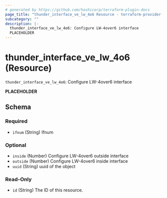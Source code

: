 ```yaml
---
# generated by https://github.com/hashicorp/terraform-plugin-docs
page_title: "thunder_interface_ve_lw_4o6 Resource - terraform-provider-thunder"
subcategory: ""
description: |-
  thunder_interface_ve_lw_4o6: Configure LW-4over6 interface
  PLACEHOLDER
---
```


# thunder_interface_ve_lw_4o6 (Resource)

`thunder_interface_ve_lw_4o6`: Configure LW-4over6 interface

__PLACEHOLDER__



<!-- schema generated by tfplugindocs -->
## Schema

### Required

- `ifnum` (String) Ifnum

### Optional

- `inside` (Number) Configure LW-4over6 outside interface
- `outside` (Number) Configure LW-4over6 inside interface
- `uuid` (String) uuid of the object

### Read-Only

- `id` (String) The ID of this resource.


